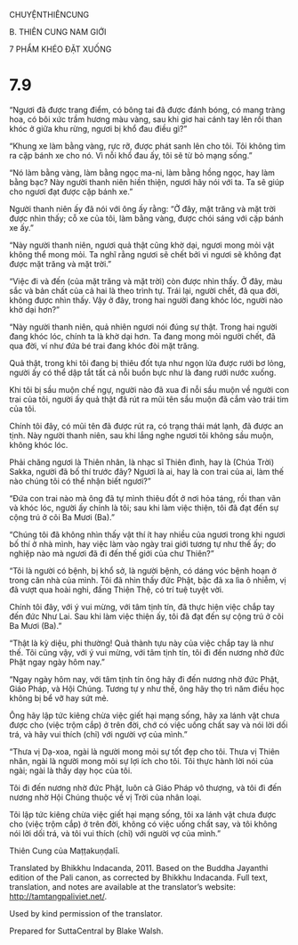 CHUYỆNTHIÊNCUNG

B. THIÊN CUNG NAM GIỚI

7 PHẨM KHÉO ĐẶT XUỐNG

# 7.9

“Ngươi đã được trang điểm, có bông tai đã được đánh bóng, có mang tràng hoa, có bôi xức trầm hương màu vàng, sau khi giơ hai cánh tay lên rồi than khóc ở giữa khu rừng, ngươi bị khổ đau điều gì?”

“Khung xe làm bằng vàng, rực rỡ, được phát sanh lên cho tôi. Tôi không tìm ra cặp bánh xe cho nó. Vì nỗi khổ đau ấy, tôi sẽ từ bỏ mạng sống.”

“Nó làm bằng vàng, làm bằng ngọc ma-ni, làm bằng hồng ngọc, hay làm bằng bạc? Này người thanh niên hiền thiện, ngươi hãy nói với ta. Ta sẽ giúp cho ngươi đạt được cặp bánh xe.”

Người thanh niên ấy đã nói với ông ấy rằng: “Ở đây, mặt trăng và mặt trời được nhìn thấy; cỗ xe của tôi, làm bằng vàng, được chói sáng với cặp bánh xe ấy.”

“Này người thanh niên, ngươi quả thật cũng khờ dại, ngươi mong mỏi vật không thể mong mỏi. Ta nghĩ rằng ngươi sẽ chết bởi vì ngươi sẽ không đạt được mặt trăng và mặt trời.”

“Việc đi và đến (của mặt trăng và mặt trời) còn được nhìn thấy. Ở đây, màu sắc và bản chất của cả hai là theo trình tự. Trái lại, người chết, đã qua đời, không được nhìn thấy. Vậy ở đây, trong hai người đang khóc lóc, người nào khờ dại hơn?”

“Này người thanh niên, quả nhiên ngươi nói đúng sự thật. Trong hai người đang khóc lóc, chính ta là khờ dại hơn. Ta đang mong mỏi người chết, đã qua đời, ví như đứa bé trai đang khóc đòi mặt trăng.

Quả thật, trong khi tôi đang bị thiêu đốt tựa như ngọn lửa được rưới bơ lỏng, người ấy có thể dập tắt tất cả nỗi buồn bực như là đang rưới nước xuống.

Khi tôi bị sầu muộn chế ngự, người nào đã xua đi nỗi sầu muộn về người con trai của tôi, người ấy quả thật đã rút ra mũi tên sầu muộn đã cắm vào trái tim của tôi.

Chính tôi đây, có mũi tên đã được rút ra, có trạng thái mát lạnh, đã được an tịnh. Này người thanh niên, sau khi lắng nghe ngươi tôi không sầu muộn, không khóc lóc.

Phải chăng ngươi là Thiên nhân, là nhạc sĩ Thiên đình, hay là (Chúa Trời) Sakka, người đã bố thí trước đây? Ngươi là ai, hay là con trai của ai, làm thế nào chúng tôi có thể nhận biết ngươi?”

“Đứa con trai nào mà ông đã tự mình thiêu đốt ở nơi hỏa táng, rồi than vãn và khóc lóc, người ấy chính là tôi; sau khi làm việc thiện, tôi đã đạt đến sự cộng trú ở cõi Ba Mươi (Ba).”

“Chúng tôi đã không nhìn thấy vật thí ít hay nhiều của ngươi trong khi ngươi bố thí ở nhà mình, hay việc làm vào ngày trai giới tương tự như thế ấy; do nghiệp nào mà ngươi đã đi đến thế giới của chư Thiên?”

“Tôi là người có bệnh, bị khổ sở, là người bệnh, có dáng vóc bệnh hoạn ở trong căn nhà của mình. Tôi đã nhìn thấy đức Phật, bậc đã xa lìa ô nhiễm, vị đã vượt qua hoài nghi, đấng Thiện Thệ, có trí tuệ tuyệt vời.

Chính tôi đây, với ý vui mừng, với tâm tịnh tín, đã thực hiện việc chắp tay đến đức Như Lai. Sau khi làm việc thiện ấy, tôi đã đạt đến sự cộng trú ở cõi Ba Mươi (Ba).”

“Thật là kỳ diệu, phi thường! Quả thành tựu này của việc chắp tay là như thế. Tôi cũng vậy, với ý vui mừng, với tâm tịnh tín, tôi đi đến nương nhờ đức Phật ngay ngày hôm nay.”

“Ngay ngày hôm nay, với tâm tịnh tín ông hãy đi đến nương nhờ đức Phật, Giáo Pháp, và Hội Chúng. Tương tự y như thế, ông hãy thọ trì năm điều học không bị bể vỡ hay sứt mẻ.

Ông hãy lập tức kiêng chừa việc giết hại mạng sống, hãy xa lánh vật chưa được cho (việc trộm cắp) ở trên đời, chớ có việc uống chất say và nói lời dối trá, và hãy vui thích (chỉ) với người vợ của mình.”

“Thưa vị Dạ-xoa, ngài là người mong mỏi sự tốt đẹp cho tôi. Thưa vị Thiên nhân, ngài là người mong mỏi sự lợi ích cho tôi. Tôi thực hành lời nói của ngài; ngài là thầy dạy học của tôi.

Tôi đi đến nương nhờ đức Phật, luôn cả Giáo Pháp vô thượng, và tôi đi đến nương nhờ Hội Chúng thuộc về vị Trời của nhân loại.

Tôi lập tức kiêng chừa việc giết hại mạng sống, tôi xa lánh vật chưa được cho (việc trộm cắp) ở trên đời, không có việc uống chất say, và tôi không nói lời dối trá, và tôi vui thích (chỉ) với người vợ của mình.”

Thiên Cung của Maṭṭakuṇḍalī.

Translated by Bhikkhu Indacanda, 2011. Based on the Buddha Jayanthi edition of the Pali canon, as corrected by Bhikkhu Indacanda. Full text, translation, and notes are available at the translator’s website: http://tamtangpaliviet.net/.

Used by kind permission of the translator.

Prepared for SuttaCentral by Blake Walsh.